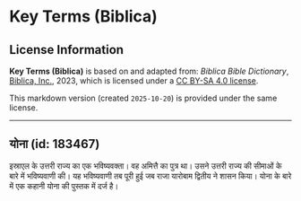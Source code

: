 # Key Terms (Biblica)

## License Information

**Key Terms (Biblica)** is based on and adapted from: _Biblica Bible Dictionary_, [Biblica, Inc.](https://www.biblica.com/), 2023, which is licensed under a [CC BY-SA 4.0 license](https://creativecommons.org/licenses/by-sa/4.0/legalcode.en).

This markdown version (created `2025-10-20`) is provided under the same license.



--------------------------------

## योना (id: 183467)

इस्राएल के उत्तरी राज्य का एक भविष्यवक्ता। वह अमित्तै का पुत्र था। उसने उत्तरी राज्य की सीमाओं के बारे में भविष्यवाणी की। यह भविष्यवाणी तब पूरी हुई जब राजा यारोबाम द्वितीय ने शासन किया। योना के बारे में एक कहानी योना की पुस्तक में दर्ज है।


